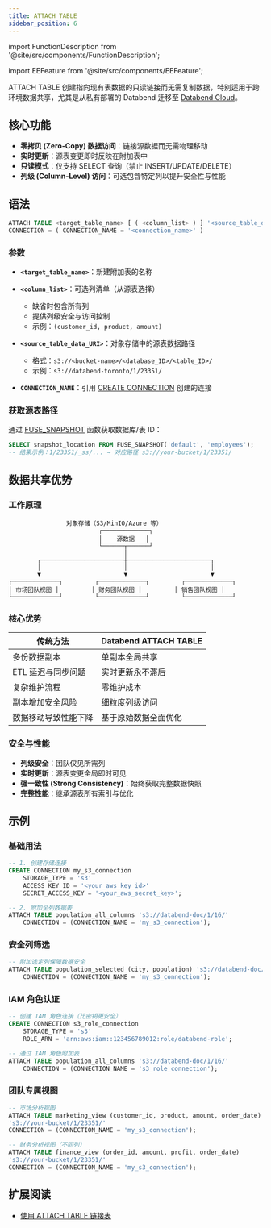 ```yaml
---
title: ATTACH TABLE
sidebar_position: 6
---
```


import FunctionDescription from '@site/src/components/FunctionDescription';

<FunctionDescription description="引入或更新于：v1.2.698"/>

import EEFeature from '@site/src/components/EEFeature';

<EEFeature featureName='ATTACH TABLE'/>

ATTACH TABLE 创建指向现有表数据的只读链接而无需复制数据，特别适用于跨环境数据共享，尤其是从私有部署的 Databend 迁移至 [Databend Cloud](https://www.databend.cn)。

## 核心功能

- **零拷贝 (Zero-Copy) 数据访问**：链接源数据而无需物理移动
- **实时更新**：源表变更即时反映在附加表中
- **只读模式**：仅支持 SELECT 查询（禁止 INSERT/UPDATE/DELETE）
- **列级 (Column-Level) 访问**：可选包含特定列以提升安全性与性能

## 语法

```sql
ATTACH TABLE <target_table_name> [ ( <column_list> ) ] '<source_table_data_URI>'
CONNECTION = ( CONNECTION_NAME = '<connection_name>' )
```

### 参数

- **`<target_table_name>`**：新建附加表的名称

- **`<column_list>`**：可选列清单（从源表选择）
  - 缺省时包含所有列
  - 提供列级安全与访问控制
  - 示例：`(customer_id, product, amount)`

- **`<source_table_data_URI>`**：对象存储中的源表数据路径
  - 格式：`s3://<bucket-name>/<database_ID>/<table_ID>/`
  - 示例：`s3://databend-toronto/1/23351/`

- **`CONNECTION_NAME`**：引用 [CREATE CONNECTION](../13-connection/create-connection.md) 创建的连接

### 获取源表路径

通过 [FUSE_SNAPSHOT](../../../20-sql-functions/16-system-functions/fuse_snapshot.md) 函数获取数据库/表 ID：

```sql
SELECT snapshot_location FROM FUSE_SNAPSHOT('default', 'employees');
-- 结果示例：1/23351/_ss/... → 对应路径 s3://your-bucket/1/23351/
```

## 数据共享优势

### 工作原理

```
                对象存储（S3/MinIO/Azure 等）
                         ┌─────────────┐
                         │    源数据   │
                         └──────┬──────┘
                                │
        ┌───────────────────────┼───────────────────────┐
        │                       │                       │
        ▼                       ▼                       ▼
┌─────────────┐         ┌─────────────┐         ┌─────────────┐
│ 市场团队视图 │         │ 财务团队视图 │         │ 销售团队视图 │
└─────────────┘         └─────────────┘         └─────────────┘
```

### 核心优势

| 传统方法 | Databend ATTACH TABLE |
|---------------------|----------------------|
| 多份数据副本 | 单副本全局共享 |
| ETL 延迟与同步问题 | 实时更新永不滞后 |
| 复杂维护流程 | 零维护成本 |
| 副本增加安全风险 | 细粒度列级访问 |
| 数据移动导致性能下降 | 基于原始数据全面优化 |

### 安全与性能

- **列级安全**：团队仅见所需列
- **实时更新**：源表变更全局即时可见
- **强一致性 (Strong Consistency)**：始终获取完整数据快照
- **完整性能**：继承源表所有索引与优化

## 示例

### 基础用法

```sql
-- 1. 创建存储连接
CREATE CONNECTION my_s3_connection 
    STORAGE_TYPE = 's3' 
    ACCESS_KEY_ID = '<your_aws_key_id>'
    SECRET_ACCESS_KEY = '<your_aws_secret_key>';

-- 2. 附加全列数据表
ATTACH TABLE population_all_columns 's3://databend-doc/1/16/' 
    CONNECTION = (CONNECTION_NAME = 'my_s3_connection');
```

### 安全列筛选

```sql
-- 附加选定列保障数据安全
ATTACH TABLE population_selected (city, population) 's3://databend-doc/1/16/' 
    CONNECTION = (CONNECTION_NAME = 'my_s3_connection');
```

### IAM 角色认证

```sql
-- 创建 IAM 角色连接（比密钥更安全）
CREATE CONNECTION s3_role_connection 
    STORAGE_TYPE = 's3' 
    ROLE_ARN = 'arn:aws:iam::123456789012:role/databend-role';

-- 通过 IAM 角色附加表
ATTACH TABLE population_all_columns 's3://databend-doc/1/16/' 
    CONNECTION = (CONNECTION_NAME = 's3_role_connection');
```

### 团队专属视图

```sql
-- 市场分析视图
ATTACH TABLE marketing_view (customer_id, product, amount, order_date) 
's3://your-bucket/1/23351/' 
CONNECTION = (CONNECTION_NAME = 'my_s3_connection');

-- 财务分析视图（不同列）
ATTACH TABLE finance_view (order_id, amount, profit, order_date) 
's3://your-bucket/1/23351/' 
CONNECTION = (CONNECTION_NAME = 'my_s3_connection');
```

## 扩展阅读

- [使用 ATTACH TABLE 链接表](/tutorials/databend-cloud/link-tables)